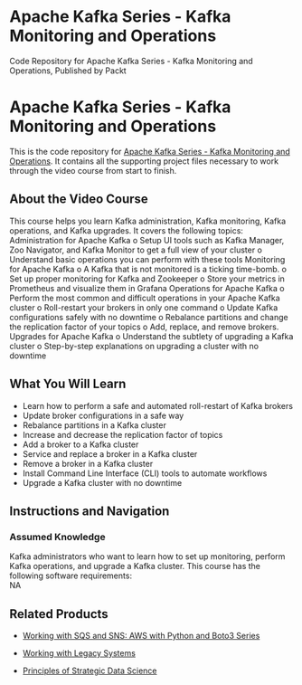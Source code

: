 


# Apache Kafka Series - Kafka Monitoring  and Operations
Code Repository for Apache Kafka Series - Kafka Monitoring  and Operations, Published by Packt
# Apache Kafka Series - Kafka Monitoring  and Operations
This is the code repository for [Apache Kafka Series - Kafka Monitoring  and Operations](https://www.packtpub.com/application-development/apache-kafka-series-kafka-monitoring-and-operations-video). It contains all the supporting project files necessary to work through the video course from start to finish.
## About the Video Course
This course helps you learn Kafka administration, Kafka monitoring, Kafka operations, and Kafka upgrades. It covers the following topics:
Administration for Apache Kafka
o Setup UI tools such as Kafka Manager, Zoo Navigator, and Kafka Monitor to get a full view of your cluster
o Understand basic operations you can perform with these tools
Monitoring for Apache Kafka
o A Kafka that is not monitored is a ticking time-bomb. 
o Set up proper monitoring for Kafka and Zookeeper
o Store your metrics in Prometheus and visualize them in Grafana
Operations for Apache Kafka
o Perform the most common and difficult operations in your Apache Kafka cluster
o Roll-restart your brokers in only one command
o Update Kafka configurations safely with no downtime
o Rebalance partitions and change the replication factor of your topics
o Add, replace, and remove brokers.
Upgrades for Apache Kafka
o Understand the subtlety of upgrading a Kafka cluster
o Step-by-step explanations on upgrading a cluster with no downtime
<H2>What You Will Learn</H2>
<DIV class=book-info-will-learn-text>
<UL>
<LI> Learn how to perform a safe and automated roll-restart of Kafka brokers</LI>
<LI> Update broker configurations in a safe way</LI>
<LI> Rebalance partitions in a Kafka cluster</LI>
<LI> Increase and decrease the replication factor of topics</LI>
<LI> Add a broker to a Kafka cluster</LI>
<LI> Service and replace a broker in a Kafka cluster</LI>
<LI> Remove a broker in a Kafka cluster</LI>
<LI> Install Command Line Interface (CLI) tools to automate workflows</LI>
<LI> Upgrade a Kafka cluster with no downtime</LI></UL></DIV>

## Instructions and Navigation
### Assumed Knowledge
Kafka administrators who want to learn how to set up monitoring, perform Kafka operations, and upgrade a Kafka cluster.	
This course has the following software requirements:<br/>
NA

## Related Products
* [Working with SQS and SNS: AWS with Python and Boto3 Series](https://www.packtpub.com/application-development/working-sqs-and-sns-aws-python-and-boto3-series-video)

* [Working with Legacy Systems](https://www.packtpub.com/application-development/working-legacy-systems)

* [Principles of Strategic Data Science](https://www.packtpub.com/big-data-and-business-intelligence/principles-strategic-data-science)

